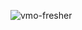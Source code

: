 ![vmo-fresher](https://github.com/phamluc0508/Management-Fresher/assets/138426697/e7574d02-699a-4dd5-bed2-299e9da21f69)
